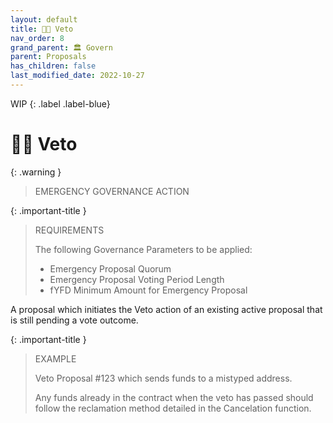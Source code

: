 ```yaml
---
layout: default
title: 👎🏽 Veto
nav_order: 8
grand_parent: 🏛️ Govern
parent: Proposals
has_children: false
last_modified_date: 2022-10-27
---
```


WIP
{: .label .label-blue}

# 👎🏽 Veto


{: .warning } 
> EMERGENCY GOVERNANCE ACTION

{: .important-title }
> REQUIREMENTS
>
> The following Governance Parameters to be applied:
> * Emergency Proposal Quorum
> * Emergency Proposal Voting Period Length
> * fYFD Minimum Amount for Emergency Proposal

A proposal which initiates the Veto action of an existing active proposal that is still pending a vote outcome.

{: .important-title }
> EXAMPLE
>
> Veto Proposal #123 which sends funds to a mistyped address.
> 
> Any funds already in the contract when the veto has passed should follow the reclamation method detailed in the Cancelation function.